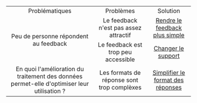 <table>
    <tr>
        <td align="center">Problématiques</td>
        <td align="center">Problèmes</td>
        <td align="center">Solution</td>
    </tr>
    <tr>
        <td rowspan="2" align="center">Peu de personne répondent au feedback</td>
        <td align="center">Le feedback n'est pas assez attractif</td>
        <td align="center"><a href="#">Rendre le feedback plus simple </a></td>
    </tr>
    <tr>
        <td align="center">Le feedback est trop peu accessible </td>
        <td align="center"><a href="#">Changer le support </a></td>
    </tr>
    <tr>
        <td align="center">En quoi l'amélioration du traitement des données permet-elle d'optimiser leur utilisation ?</td>
        <td align="center">Les formats de réponse sont trop complèxes</td>
        <td align="center"><a href="#">Simplifier le format des réponses</a></td>
    </tr>
</table>